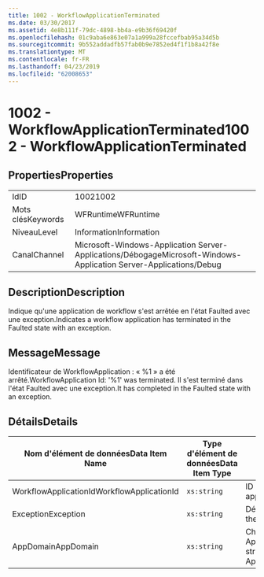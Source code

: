 ```yaml
---
title: 1002 - WorkflowApplicationTerminated
ms.date: 03/30/2017
ms.assetid: 4e8b111f-79dc-4898-bb4a-e9b36f69420f
ms.openlocfilehash: 01c9aba6e863e07a1a999a28fccefbab95a34d5b
ms.sourcegitcommit: 9b552addadfb57fab0b9e7852ed4f1f1b8a42f8e
ms.translationtype: MT
ms.contentlocale: fr-FR
ms.lasthandoff: 04/23/2019
ms.locfileid: "62008653"
---
```

# <a name="1002---workflowapplicationterminated"></a><span data-ttu-id="b3610-102">1002 - WorkflowApplicationTerminated</span><span class="sxs-lookup"><span data-stu-id="b3610-102">1002 - WorkflowApplicationTerminated</span></span>
## <a name="properties"></a><span data-ttu-id="b3610-103">Properties</span><span class="sxs-lookup"><span data-stu-id="b3610-103">Properties</span></span>  
  
|||  
|-|-|  
|<span data-ttu-id="b3610-104">Id</span><span class="sxs-lookup"><span data-stu-id="b3610-104">ID</span></span>|<span data-ttu-id="b3610-105">1002</span><span class="sxs-lookup"><span data-stu-id="b3610-105">1002</span></span>|  
|<span data-ttu-id="b3610-106">Mots clés</span><span class="sxs-lookup"><span data-stu-id="b3610-106">Keywords</span></span>|<span data-ttu-id="b3610-107">WFRuntime</span><span class="sxs-lookup"><span data-stu-id="b3610-107">WFRuntime</span></span>|  
|<span data-ttu-id="b3610-108">Niveau</span><span class="sxs-lookup"><span data-stu-id="b3610-108">Level</span></span>|<span data-ttu-id="b3610-109">Information</span><span class="sxs-lookup"><span data-stu-id="b3610-109">Information</span></span>|  
|<span data-ttu-id="b3610-110">Canal</span><span class="sxs-lookup"><span data-stu-id="b3610-110">Channel</span></span>|<span data-ttu-id="b3610-111">Microsoft-Windows-Application Server-Applications/Débogage</span><span class="sxs-lookup"><span data-stu-id="b3610-111">Microsoft-Windows-Application Server-Applications/Debug</span></span>|  
  
## <a name="description"></a><span data-ttu-id="b3610-112">Description</span><span class="sxs-lookup"><span data-stu-id="b3610-112">Description</span></span>  
 <span data-ttu-id="b3610-113">Indique qu'une application de workflow s'est arrêtée en l'état Faulted avec une exception.</span><span class="sxs-lookup"><span data-stu-id="b3610-113">Indicates a workflow application has terminated in the Faulted state with an exception.</span></span>  
  
## <a name="message"></a><span data-ttu-id="b3610-114">Message</span><span class="sxs-lookup"><span data-stu-id="b3610-114">Message</span></span>  
 <span data-ttu-id="b3610-115">Identificateur de WorkflowApplication : « %1 » a été arrêté.</span><span class="sxs-lookup"><span data-stu-id="b3610-115">WorkflowApplication Id: '%1' was terminated.</span></span> <span data-ttu-id="b3610-116">Il s'est terminé dans l'état Faulted avec une exception.</span><span class="sxs-lookup"><span data-stu-id="b3610-116">It has completed in the Faulted state with an exception.</span></span>  
  
## <a name="details"></a><span data-ttu-id="b3610-117">Détails</span><span class="sxs-lookup"><span data-stu-id="b3610-117">Details</span></span>  
  
|<span data-ttu-id="b3610-118">Nom d'élément de données</span><span class="sxs-lookup"><span data-stu-id="b3610-118">Data Item Name</span></span>|<span data-ttu-id="b3610-119">Type d'élément de données</span><span class="sxs-lookup"><span data-stu-id="b3610-119">Data Item Type</span></span>|<span data-ttu-id="b3610-120">Description</span><span class="sxs-lookup"><span data-stu-id="b3610-120">Description</span></span>|  
|--------------------|--------------------|-----------------|  
|<span data-ttu-id="b3610-121">WorkflowApplicationId</span><span class="sxs-lookup"><span data-stu-id="b3610-121">WorkflowApplicationId</span></span>|`xs:string`|<span data-ttu-id="b3610-122">ID d'application de flux de travail</span><span class="sxs-lookup"><span data-stu-id="b3610-122">The workflow application id</span></span>|  
|<span data-ttu-id="b3610-123">Exception</span><span class="sxs-lookup"><span data-stu-id="b3610-123">Exception</span></span>|`xs:string`|<span data-ttu-id="b3610-124">Détails de l'exception</span><span class="sxs-lookup"><span data-stu-id="b3610-124">The exception details for the exception</span></span>|  
|<span data-ttu-id="b3610-125">AppDomain</span><span class="sxs-lookup"><span data-stu-id="b3610-125">AppDomain</span></span>|`xs:string`|<span data-ttu-id="b3610-126">Chaîne retournée par AppDomain.CurrentDomain.FriendlyName.</span><span class="sxs-lookup"><span data-stu-id="b3610-126">The string returned by AppDomain.CurrentDomain.FriendlyName.</span></span>|
